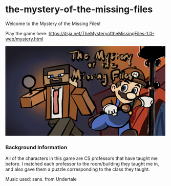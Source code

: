 # the-mystery-of-the-missing-files

Welcome to the Mystery of the Missing Files!

Play the game here: https://itsja.net/TheMysteryoftheMissingFiles-1.0-web/mystery.html

<img src="mystery.png" alt="cover" width="500"/>

### Background Information
All of the characters in this game are CS professors that have taught me before. I matched each professor to the room/building they taught me in, and also gave them a puzzle corresponding to the class they taught.

Music used: sans. from Undertale
